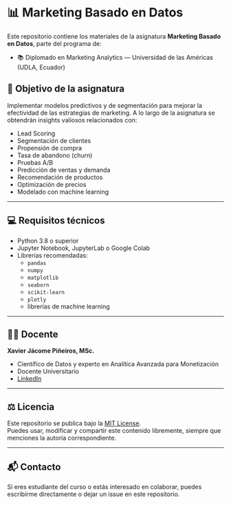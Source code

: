 # 📊 Marketing Basado en Datos

Este repositorio contiene los materiales de la asignatura **Marketing Basado en Datos**, parte del programa de:

- 📚 Diplomado en Marketing Analytics — Universidad de las Américas (UDLA, Ecuador)

## 🎯 Objetivo de la asignatura

Implementar modelos predictivos y de segmentación para mejorar la efectividad de las estrategias de marketing. A lo largo de la asignatura se obtendrán insights valiosos relacionados con:

- Lead Scoring
- Segmentación de clientes
- Propensión de compra
- Tasa de abandono (churn)
- Pruebas A/B
- Predicción de ventas y demanda
- Recomendación de productos
- Optimización de precios
- Modelado con machine learning

---

## 💻 Requisitos técnicos

- Python 3.8 o superior
- Jupyter Notebook, JupyterLab o Google Colab
- Librerías recomendadas:
  - `pandas`
  - `numpy`
  - `matplotlib`
  - `seaborn`
  - `scikit-learn`
  - `plotly`
  - librerías de machine learning

---

## 🧑‍🏫 Docente

**Xavier Jácome Piñeiros, MSc.**

- Científico de Datos y experto en Analítica Avanzada para Monetización
- Docente Universitario
- [LinkedIn](https://linkedin.com/in/xavierjacome)

---

## ⚖️ Licencia

Este repositorio se publica bajo la [MIT License](LICENSE).  
Puedes usar, modificar y compartir este contenido libremente, siempre que menciones la autoría correspondiente.

---

## 📬 Contacto

Si eres estudiante del curso o estás interesado en colaborar, puedes escribirme directamente o dejar un issue en este repositorio.
